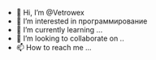 - 👋 Hi, I’m @Vetrowex
- 👀 I’m interested in  программирование
- 🌱 I’m currently learning ...
- 💞️ I’m looking to collaborate on ..
- 📫 How to reach me ...

<!---
Vetrowex/Vetrowex is a ✨ special ✨ repository because its `README.md` (this file) appears on your GitHub profile.
You can click the Preview link to take a look at your changes.
--->
